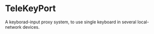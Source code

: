 # TeleKeyPort
A keyborad-input proxy system, to use single keyboard in several local-network devices.
